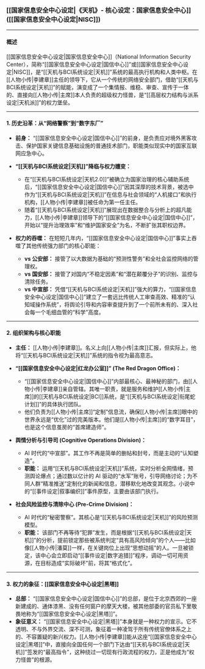 ﻿### **[[国家信息安全中心设定|《天机》- 核心设定：国家信息安全中心]] ([[国家信息安全中心设定|NISC]])**

---

#### **概述**

[[国家信息安全中心设定|国家信息安全中心]]（National Information Security Center），简称“[[国家信息安全中心设定|国信中心]]”或[[国家信息安全中心设定|NISC]]，是“[[天机与BCI系统设定|天机]]”系统的最高执行机构和人类中枢。在[[人物小传|李建章]]主任的领导下，它从一个传统的网络安全部门，借助“[[天机与BCI系统设定|天机]]”的赋能，演变成了一个集情报、维稳、审查、宣传于一体的、直接向[[人物小传|主席]]本人负责的超级权力怪兽，是“[[高层权力结构与派系设定|天机派]]”的权力堡垒。

---

#### **1. 历史沿革：从“网络警察”到“数字东厂”**

- **前身：** “[[国家信息安全中心设定|国信中心]]”的前身，是负责应对境外黑客攻击、保护国家关键信息基础设施的普通技术部门，职能类似现实中的国家互联网应急中心。

- **“[[天机与BCI系统设定|天机]]”降临与权力嬗变：**

  - 在“[[天机与BCI系统设定|天机2.0]]”被确立为国家治理的核心辅助系统后，“[[国家信息安全中心设定|国信中心]]”因其深厚的技术背景，被选中作为“[[天机与BCI系统设定|天机]]”在信息与社会领域的“人机接口”和执行机构，[[人物小传|李建章]]被任命为第一任主任。
  - 随着“[[天机与BCI系统设定|天机]]”展现出在数据整合与分析上的超凡能力，[[人物小传|李建章]]领导下的“[[国家信息安全中心设定|国信中心]]”，开始以“提升治理效率”和“维护国家安全”为名，不断扩张其职权边界。

- **权力的吞噬：** 在短短几年内，“[[国家信息安全中心设定|国信中心]]”事实上吞噬了其他传统强力部门的核心职能：
  - **vs 公安部：** 接管了以大数据为基础的“预测性警务”和全社会监控网络的管理权。
  - **vs 国安部：** 接管了对国内“不稳定因素”和“潜在颠覆分子”的识别、监控与清除任务。
  - **vs 中宣部：** 凭借“[[天机与BCI系统设定|天机]]”强大的算力，“[[国家信息安全中心设定|国信中心]]”建立了一套远比传统人工审查高效、精准的“认知域操作系统”，将舆论引导和内容审查提升到了一个前所未有的、深入社会每一个毛细血管的“科学”高度。

---

#### **2. 组织架构与核心职能**

- **主任：** [[人物小传|李建章]]。名义上向[[人物小传|主席]]汇报，但实际上，他将“[[天机与BCI系统设定|天机]]”系统的指令视为最高意志。

- **“[[国家信息安全中心设定|红龙办公室]]” (The Red Dragon Office)：**

  - “[[国家信息安全中心设定|国信中心]]”内部最核心、最神秘的部门，由[[人物小传|李建章]]亲自管辖。其唯一职责，就是服务和维护[[人物小传|主席]]的[[天机与BCI系统设定|BCI]]系统，是“[[天机与BCI系统设定|衔尾蛇计划]]”的具体执行团队。
  - 他们负责为[[人物小传|主席]]“定制”信息流，确保[[人物小传|主席]]眼中的世界永远是“优化”过的完美版本。他们是[[人物小传|主席]]的“数字耳目”，也是这个信息茧房的“首席建造师”。

- **舆情分析与引导司 (Cognitive Operations Division)：**

  - AI 时代的“中宣部”。其工作不再是简单的删帖和封号，而是主动的“认知塑造”。
  - **职能：** 运用“[[天机与BCI系统设定|天机]]”系统，实时分析全网情绪，预测舆论爆点；通过数以亿计的 AI 驱动的“水军”账号，引导网络讨论；为不同人群“精准推送”定制化的新闻和信息，潜移默化地改变其观念。小说中的“[[事件设定|叙事编织]]”事件原型，主要由该部门执行。

- **社会风险监控与清除中心 (Pre-Crime Division)：**
  - AI 时代的“秘密警察”。其核心是“[[天机与BCI系统设定|天机]]”的风险预测模型。
  - **职能：** 该部门不再等待“犯罪”发生，而是根据“[[天机与BCI系统设定|天机]]”的分析，提前锁定那些被系统判定“具有高风险倾向”的个人——比如像[[人物小传|潘莫]]一样，在关键岗位上出现“思想动摇”的人。一旦被锁定，该中心会立即启动“[[事件设定|数字追猎]]”程序，调动一切可用资源，在目标造成“实际破坏”前，将其“格式化”。

---

#### **3. 权力的象征：[[国家信息安全中心设定|黑塔]]**

- **总部：** “[[国家信息安全中心设定|国信中心]]”的总部，是位于北京西郊的一座新建成的、通体漆黑、没有任何窗户的摩天大楼，被其他部委的官员私下里敬畏地称为“[[国家信息安全中心设定|黑塔]]”。
- **象征意义：** “[[国家信息安全中心设定|黑塔]]”本身就是一种权力的宣示。它不透明、不与外界交流、深不可测，象征着一种凌驾于所有传统官僚体系之上的、不容置疑的新兴权力。[[人物小传|李建章]]能从这座“[[国家信息安全中心设定|黑塔]]”中，直接向全国任何一个部门下达由“[[天机与BCI系统设定|天机]]”签发的“最高指令”，这种绕过一切现有行政流程的权力，正是他成为“权力怪兽”的根源。
